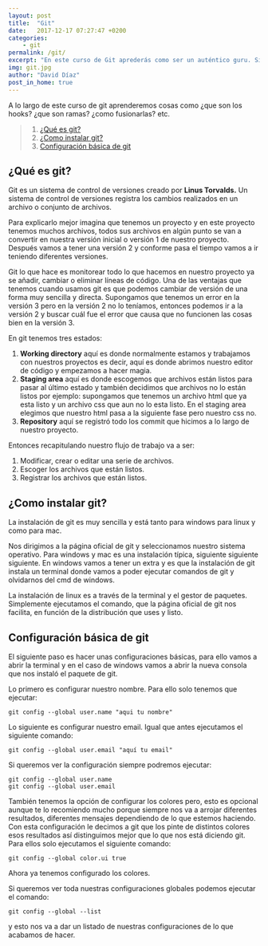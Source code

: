 ```yaml
---
layout: post
title:  "Git"
date:   2017-12-17 07:27:47 +0200
categories: 
    - git
permalink: /git/
excerpt: "En este curso de Git aprederás como ser un auténtico guru. Si aun no has trabajado con este control de versiones no pierdas más tiempo y pásate al siglo XXI"
img: git.jpg
author: "David Díaz"
post_in_home: true
---
```

A lo largo de este curso de git aprenderemos cosas como ¿que son los hooks? ¿que son ramas? ¿como fusionarlas? etc.

> 1. [¿Qué es git?](#qué-es-git)
> 1. [¿Como instalar git?](#como-instalar-git)
> 1. [Configuración básica de git](#configuración-básica-de-git)

## ¿Qué es git?
Git es un sistema de control de versiones creado por <strong>Linus Torvalds.</strong> Un sistema de control de versiones registra los cambios realizados en un archivo o conjunto de archivos.

Para explicarlo mejor imagina que tenemos un proyecto y en este proyecto tenemos muchos archivos, todos sus archivos en algún punto se van a convertir en nuestra versión inicial o versión 1 de nuestro proyecto. Después vamos a tener una versión 2 y conforme pasa el tiempo vamos a ir teniendo diferentes versiones.

Git lo que hace es monitorear todo lo que hacemos en nuestro proyecto ya se añadir, cambiar o eliminar líneas de código. Una de las ventajas que tenemos cuando usamos git es que podemos cambiar de versión de una forma muy sencilla y directa. Supongamos que tenemos un error en la versión 3 pero en la versión 2 no lo teníamos, entonces podemos ir a la versión 2 y buscar cuál fue el error que causa que no funcionen las cosas bien en la versión 3.

En git tenemos tres estados:
<ol>
 	<li><strong> Working directory</strong> aquí es donde normalmente estamos y trabajamos con nuestros proyectos es decir, aquí es donde abrimos nuestro editor de código y empezamos a hacer magia.</li>
 	<li><strong>Staging area</strong> aquí es donde escogemos que archivos están listos para pasar al último estado y también decidimos que archivos no lo están listos por ejemplo: supongamos que tenemos un archivo html que ya esta listo y un archivo css que aun no lo esta listo. En el staging area elegimos que nuestro html pasa a la siguiente fase pero nuestro css no.</li>
 	<li><strong>Repository</strong> aquí se registró todo los commit que hicimos a lo largo de nuestro proyecto.</li>
</ol>
Entonces recapitulando nuestro flujo de trabajo va a ser:
<ol>
 	<li>Modificar, crear o editar una serie de archivos.</li>
 	<li>Escoger los archivos que están listos.</li>
 	<li>Registrar los archivos que están listos.</li>
</ol>

## ¿Como instalar git?
La instalación de git es muy sencilla y está tanto para windows para linux y como para mac.

Nos dirigimos a la página oficial de git y seleccionamos nuestro sistema operativo. Para windows y mac es una instalación típica, siguiente siguiente siguiente. En windows vamos a tener un extra y es que la instalación de git instala un terminal donde vamos a poder ejecutar comandos de git y olvidarnos del cmd de windows.

La instalación de linux es a través de la terminal y el gestor de paquetes. Simplemente ejecutamos el comando, que la página oficial de git nos facilita, en función de la distribución que uses y listo.
## Configuración básica de git
El siguiente paso es hacer unas configuraciones básicas, para ello vamos a abrir la terminal y en el caso de windows vamos a abrir la nueva consola que nos instaló el paquete de git.

Lo primero es configurar nuestro nombre. Para ello solo tenemos que ejecutar:
```
git config --global user.name "aqui tu nombre"
```

Lo siguiente es configurar nuestro email. Igual que antes ejecutamos el siguiente comando:
```
git config --global user.email "aquí tu email"
```

Si queremos ver la configuración siempre podremos ejecutar:
```
git config --global user.name
git config --global user.email
```

También tenemos la opción de configurar los colores pero, esto es opcional aunque te lo recomiendo mucho porque siempre nos va a arrojar diferentes resultados, diferentes mensajes dependiendo de lo que estemos haciendo. Con esta configuración le decimos a git que los pinte de distintos colores esos resultados así distinguimos mejor que lo que nos está diciendo git. Para ellos solo ejecutamos el siguiente comando:
```
git config --global color.ui true
```

Ahora ya tenemos configurado los colores.


Si queremos ver toda nuestras configuraciones globales podemos ejecutar el comando:
```
git config --global --list
```
y esto nos va a dar un listado de nuestras configuraciones de lo que acabamos de hacer.